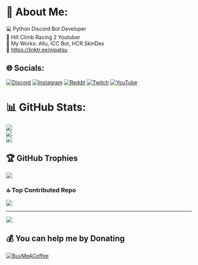 # 💫 About Me:
💻 Python Discord Bot Developer<br>🚗 Hill Climb Racing 2 Youtuber<br>🔨 My Works: Allu, ICC Bot, HCR SkinDex<br>🌳 https://linktr.ee/nipatsu


## 🌐 Socials:
[![Discord](https://img.shields.io/badge/Discord-%237289DA.svg?logo=discord&logoColor=white)](https://discord.gg/https://discord.gg/Pyh8dhbCQx) [![Instagram](https://img.shields.io/badge/Instagram-%23E4405F.svg?logo=Instagram&logoColor=white)](https://instagram.com/nipatsuplays) [![Reddit](https://img.shields.io/badge/Reddit-%23FF4500.svg?logo=Reddit&logoColor=white)](https://reddit.com/user/nipatsuyt) [![Twitch](https://img.shields.io/badge/Twitch-%239146FF.svg?logo=Twitch&logoColor=white)](https://twitch.tv/Nipatsuhcr2) [![YouTube](https://img.shields.io/badge/YouTube-%23FF0000.svg?logo=YouTube&logoColor=white)](https://youtube.com/@UCIfWu3iKwFVgp832i-AO_iw) 
# 📊 GitHub Stats:
![](https://github-readme-stats.vercel.app/api?username=Nipatsuplayer&theme=ayu-mirage&hide_border=false&include_all_commits=true&count_private=false)<br/>
![](https://github-readme-streak-stats.herokuapp.com/?user=Nipatsuplayer&theme=ayu-mirage&hide_border=false)<br/>
![](https://github-readme-stats.vercel.app/api/top-langs/?username=Nipatsuplayer&theme=ayu-mirage&hide_border=false&include_all_commits=true&count_private=false&layout=compact)

## 🏆 GitHub Trophies
![](https://github-profile-trophy.vercel.app/?username=Nipatsuplayer&theme=radical&no-frame=false&no-bg=true&margin-w=4)

### 🔝 Top Contributed Repo
![](https://github-contributor-stats.vercel.app/api?username=Nipatsuplayer&limit=5&theme=synthwave&combine_all_yearly_contributions=true)

---
[![](https://visitcount.itsvg.in/api?id=Nipatsuplayer&icon=6&color=1)](https://visitcount.itsvg.in)

  ## 💰 You can help me by Donating
  [![BuyMeACoffee](https://img.shields.io/badge/Buy%20Me%20a%20Coffee-ffdd00?style=for-the-badge&logo=buy-me-a-coffee&logoColor=black)](https://buymeacoffee.com/alluproject) 

  
<!-- Proudly created with GPRM ( https://gprm.itsvg.in ) -->